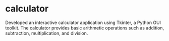 # calculator
 Developed an interactive calculator application using Tkinter, a Python GUI toolkit. The calculator provides basic arithmetic operations such as addition, subtraction, multiplication, and division. 
